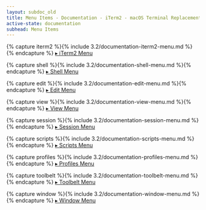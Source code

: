 ```yaml
---
layout: subdoc_old
title: Menu Items - Documentation - iTerm2 - macOS Terminal Replacement
active-state: documentation
subhead: Menu Items
---
```

{% capture iterm2 %}{% include 3.2/documentation-iterm2-menu.md %}{% endcapture %}
<a href="javascript:showId('menu-iterm2')" id='showmenu-iterm2'>&#x25b8; iTerm2 Menu</a>
<a href="javascript:hideId('menu-iterm2')" id='hidemenu-iterm2' style="display: none">&#x25be; iTerm2 Menu</a>
<div id="changelistmenu-iterm2" style="display: none">
{{ iterm2 | markdownify }}
</div>

{% capture shell %}{% include 3.2/documentation-shell-menu.md %}{% endcapture %}
<a href="javascript:showId('menu-shell')" id='showmenu-shell'>&#x25b8; Shell Menu</a>
<a href="javascript:hideId('menu-shell')" id='hidemenu-shell' style="display: none">&#x25be; Shell Menu</a>
<div id="changelistmenu-shell" style="display: none">
{{ shell | markdownify }}
</div>

{% capture edit %}{% include 3.2/documentation-edit-menu.md %}{% endcapture %}
<a href="javascript:showId('menu-edit')" id='showmenu-edit'>&#x25b8; Edit Menu</a>
<a href="javascript:hideId('menu-edit')" id='hidemenu-edit' style="display: none">&#x25be; Edit Menu</a>
<div id="changelistmenu-edit" style="display: none">
{{ edit | markdownify }}
</div>

{% capture view %}{% include 3.2/documentation-view-menu.md %}{% endcapture %}
<a href="javascript:showId('menu-view')" id='showmenu-view'>&#x25b8; View Menu</a>
<a href="javascript:hideId('menu-view')" id='hidemenu-view' style="display: none">&#x25be; View Menu</a>
<div id="changelistmenu-view" style="display: none">
{{ view | markdownify }}
</div>

{% capture session %}{% include 3.2/documentation-session-menu.md %}{% endcapture %}
<a href="javascript:showId('menu-session')" id='showmenu-session'>&#x25b8; Session Menu</a>
<a href="javascript:hideId('menu-session')" id='hidemenu-session' style="display: none">&#x25be; Session Menu</a>
<div id="changelistmenu-session" style="display: none">
{{ session | markdownify }}
</div>

{% capture scripts %}{% include 3.2/documentation-scripts-menu.md %}{% endcapture %}
<a href="javascript:showId('menu-scripts')" id='showmenu-scripts'>&#x25b8; Scripts Menu</a>
<a href="javascript:hideId('menu-scripts')" id='hidemenu-scripts' style="display: none">&#x25be; Scripts Menu</a>
<div id="changelistmenu-scripts" style="display: none">
{{ scripts | markdownify }}
</div>

{% capture profiles %}{% include 3.2/documentation-profiles-menu.md %}{% endcapture %}
<a href="javascript:showId('menu-profiles')" id='showmenu-profiles'>&#x25b8; Profiles Menu</a>
<a href="javascript:hideId('menu-profiles')" id='hidemenu-profiles' style="display: none">&#x25be; Profiles Menu</a>
<div id="changelistmenu-profiles" style="display: none">
{{ profiles | markdownify }}
</div>

{% capture toolbelt %}{% include 3.2/documentation-toolbelt-menu.md %}{% endcapture %}
<a href="javascript:showId('menu-toolbelt')" id='showmenu-toolbelt'>&#x25b8; Toolbelt Menu</a>
<a href="javascript:hideId('menu-toolbelt')" id='hidemenu-toolbelt' style="display: none">&#x25be; Toolbelt Menu</a>
<div id="changelistmenu-toolbelt" style="display: none">
{{ toolbelt | markdownify }}
</div>

{% capture window %}{% include 3.2/documentation-window-menu.md %}{% endcapture %}
<a href="javascript:showId('menu-window')" id='showmenu-window'>&#x25b8; Window Menu</a>
<a href="javascript:hideId('menu-window')" id='hidemenu-window' style="display: none">&#x25be; Window Menu</a>
<div id="changelistmenu-window" style="display: none">
{{ window | markdownify }}
</div>

